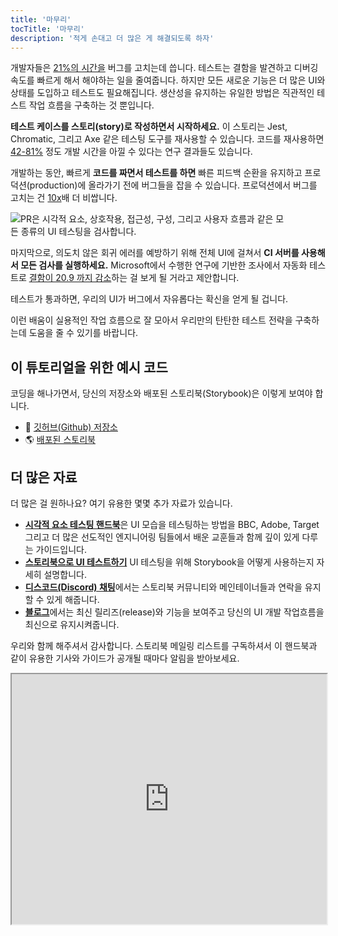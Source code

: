 ```yaml
---
title: '마무리'
tocTitle: '마무리'
description: '적게 손대고 더 많은 게 해결되도록 하자'
---
```


개발자들은 [21%의 시간을](https://www.niss.org/sites/default/files/technicalreports/tr81.pdf) 버그를 고치는데 씁니다. 테스트는 결함을 발견하고 디버깅 속도를 빠르게 해서 해야하는 일을 줄여줍니다. 하지만 모든 새로운 기능은 더 많은 UI와 상태를 도입하고 테스트도 필요해집니다. 생산성을 유지하는 유일한 방법은 직관적인 테스트 작업 흐름을 구축하는 것 뿐입니다.

**테스트 케이스를 스토리(story)로 작성하면서 시작하세요.** 이 스토리는 Jest, Chromatic, 그리고 Axe 같은 테스팅 도구를 재사용할 수 있습니다. 코드를 재사용하면 [42-81%](https://www.researchgate.net/publication/3188437_Evaluating_Software_Reuse_Alternatives_A_Model_and_Its_Application_to_an_Industrial_Case_Study?ev=publicSearchHeader&_sg=g8WraNGZNGPw0R-1-jGpy0XwUDeAr3qb472J6lhisyQ3l24pSmndO6anMdX2L3HdWHifsczPegR9wjA) 정도 개발 시간을 아낄 수 있다는 연구 결과들도 있습니다.

개발하는 동안, 빠르게 **코드를 짜면서 테스트를 하면** 빠른 피드백 순환을 유지하고 프로덕션(production)에 올라가기 전에 버그들을 잡을 수 있습니다. 프로덕션에서 버그를 고치는 건 [10x](https://ntrs.nasa.gov/search.jsp?R=20100036670)배 더 비쌉니다.

<img src="/ui-testing-handbook/component-automate-testing.gif" alt="PR은 시각적 요소, 상호작용, 접근성, 구성, 그리고 사용자 흐름과 같은 모든 종류의 UI 테스팅을 검사합니다." style="max-width: 450px;" />

마지막으로, 의도치 않은 회귀 에러를 예방하기 위해 전체 UI에 걸쳐서 **CI 서버를 사용해서 모든 검사를 실행하세요.** Microsoft에서 수행한 연구에 기반한 조사에서 자동화 테스트로 [결함이 20.9 까지 감소](https://collaboration.csc.ncsu.edu/laurie/Papers/Unit_testing_cameraReady.pdf)하는 걸 보게 될 거라고 제안합니다.

테스트가 통과하면, 우리의 UI가 버그에서 자유롭다는 확신을 얻게 될 겁니다.

이런 배움이 실용적인 작업 흐름으로 잘 모아서 우리만의 탄탄한 테스트 전략을 구축하는데 도움을 줄 수 있기를 바랍니다.

## 이 튜토리얼을 위한 예시 코드

코딩을 해나가면서, 당신의 저장소와 배포된 스토리북(Storybook)은 이렇게 보여야 합니다.

- 📕 [깃허브(Github) 저장소](https://github.com/chromaui/ui-testing-guide-code/tree/workflow)
- 🌎 [배포된 스토리북](https://main--60876bbe754b7b0021704b3d.chromatic.com)

## 더 많은 자료

더 많은 걸 원하나요? 여기 유용한 몇몇 추가 자료가 있습니다.

- [**시각적 요소 테스팅 핸드북**](/visual-testing-handbook)은 UI 모습을 테스팅하는 방법을 BBC, Adobe, Target 그리고 더 많은 선도적인 엔지니어링 팀들에서 배운 교훈들과 함께 깊이 있게 다루는 가이드입니다.
- [**스토리북으로 UI 테스트하기**](https://storybook.js.org/docs/react/writing-tests/introduction) UI 테스팅을 위해 Storybook을 어떻게 사용하는지 자세히 설명합니다.
- [**디스코드(Discord) 채팅**](https://discord.gg/UUt2PJb)에서는 스토리북 커뮤니티와 메인테이너들과 연락을 유지할 수 있게 해줍니다.
- [**블로그**](https://storybook.js.org/blog)에서는 최신 릴리즈(release)와 기능을 보여주고 당신의 UI 개발 작업흐름을 최신으로 유지시켜줍니다.

우리와 함께 해주셔서 감사합니다. 스토리북 메일링 리스트를 구독하셔서 이 핸드북과 같이 유용한 기사와 가이드가 공개될 때마다 알림을 받아보세요.

<iframe style="height:400px;width:100%;max-width:800px;margin:0px auto;" src="https://upscri.be/d42fc0?as_embed"></iframe>
